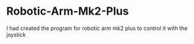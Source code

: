 # Robotic-Arm-Mk2-Plus
I had created the program for robotic arm mk2 plus to control it with the joystick
